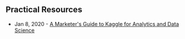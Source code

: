 
## Practical Resources
- Jan 8, 2020 - [A Marketer's Guide to Kaggle for Analytics and Data Science](https://cxl.com/blog/kaggle/)